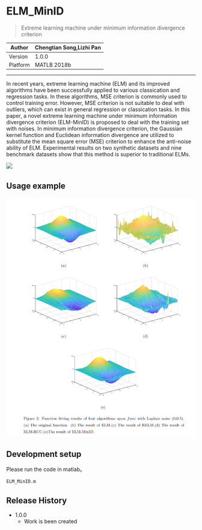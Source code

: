 # ELM_MinID
> Extreme learning machine under minimum information divergence criterion

|Author|Chengtian Song,Lizhi Pan|
|---|---
|Version|1.0.0|
|Platform|MATLB 2018b|

****

  In recent years, extreme learning machine (ELM) and its improved algorithms have been successfully applied to various classication and regression tasks. In
these algorithms, MSE criterion is commonly used to control training error. However, MSE criterion is not suitable to deal with outliers, which can exist in
general regression or classication tasks. In this paper, a novel extreme learning machine under minimum information divergence criterion (ELM-MinID) is
proposed to deal with the training set with noises. In minimum information divergence criterion, the Gaussian kernel function and Euclidean information
divergence are utilized to substitute the mean square error (MSE) criterion to enhance the anti-noise ability of ELM. Experimental results on two synthetic
datasets and nine benchmark datasets show that this method is superior to traditional ELMs.

![](header.png)



## Usage example

![image](https://github.com/Panlizhi/ELM_MinID/blob/master/result_picture.png)

## Development setup

Please run the code in matlab。
```sh
ELM_MinID.m
```

## Release History

* 1.0.0
    * Work is been created

